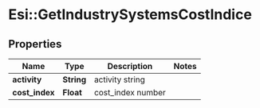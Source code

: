 # Esi::GetIndustrySystemsCostIndice

## Properties
Name | Type | Description | Notes
------------ | ------------- | ------------- | -------------
**activity** | **String** | activity string | 
**cost_index** | **Float** | cost_index number | 


